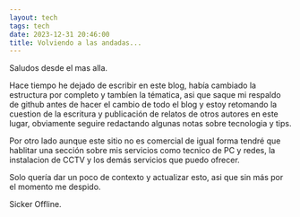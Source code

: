 ```yaml
---
layout: tech
tags: tech
date: 2023-12-31 20:46:00
title: Volviendo a las andadas...
---
```

Saludos desde el mas alla.

Hace tiempo he dejado de escribir en este blog, había cambiado la estructura por completo y tambíen la tématica, asi que saque mi respaldo de github antes de hacer el cambio de todo el blog y estoy retomando la cuestion de la escritura y publicación de relatos de otros autores en este lugar, obviamente seguire redactando algunas notas sobre tecnologia y tips.

Por otro lado aunque este sitio no es comercial de igual forma tendré que hablitar una sección sobre mis servicios como tecnico de PC y redes, la instalacion de CCTV y los demás servicios que puedo ofrecer.

Solo quería dar un poco de contexto y actualizar esto, asi que sin más por el momento me despido.

Sicker Offline.
